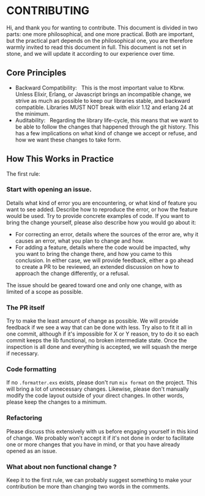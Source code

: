 # CONTRIBUTING

Hi, and thank you for wanting to contribute.
This document is divided in two parts: one more philosophical, and one more practical. Both are important, but the practical part depends on the philosophical one, you are therefore warmly invited to read this document in full.
This document is not set in stone, and we will update it according to our experience over time.

## Core Principles

* Backward Compatibility:
  This is the most important value to Kbrw. Unless Elixir, Erlang, or Javascript brings an incompatible change, we strive as much as possible to keep our libraries stable, and backward compatible.
  Libraries MUST NOT break with elixir 1.12 and erlang 24 at the minimum.
* Auditability:
  Regarding the library life-cycle, this means that we want to be able to follow the changes that happened through the git history. This has a few implications on what kind of change we accept or refuse, and how we want these changes to take form.

## How This Works in Practice

The first rule:
### Start with opening an issue.

Details what kind of error you are encountering, or what kind of feature you want to see added.
Describe how to reproduce the error, or how the feature would be used. Try to provide concrete examples of code.
If you want to bring the change yourself, please also describe how you would go about it:
* For correcting an error, details where the sources of the error are, why it causes an error, what you plan to change and how.
* For adding a feature, details where the code would be impacted, why you want to bring the change there, and how you came to this conclusion.
In either case, we will provide feedback, either a go ahead to create a PR to be reviewed, an extended discussion on how to approach the change differently, or a refusal.

The issue should be geared toward one and only one change, with as limited of a scope as possible.

### The PR itself

Try to make the least amount of change as possible. We will provide feedback if we see a way that can be done with less. Try also to fit it all in one commit, although if it's impossible for X or Y reason, try to do it so each commit keeps the lib functional, no broken intermediate state.
Once the inspection is all done and everything is accepted, we will squash the merge if necessary.

### Code formatting

If no `.formatter.exs` exists, please don't run `mix format` on the project. This will bring a lot of unnecessary changes. Likewise, please don't manually modify the code layout outside of your direct changes.
In other words, please keep the changes to a minimum.

### Refactoring

Please discuss this extensively with us before engaging yourself in this kind of change. We probably won't accept it if it's not done in order to facilitate one or more changes that you have in mind, or that you have already opened as an issue.

### What about non functional change ?

Keep it to the first rule, we can probably suggest something to make your contribution be more than changing two words in the comments.
